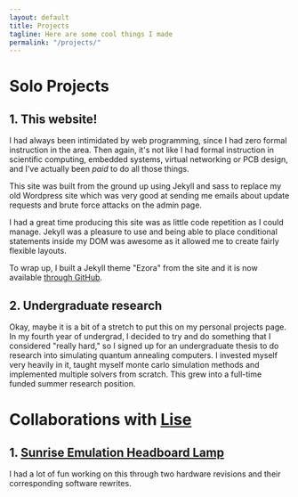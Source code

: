 ```yaml
---
layout: default
title: Projects
tagline: Here are some cool things I made
permalink: "/projects/"
---
```


# Solo Projects

## 1. This website!
I had always been intimidated by web programming, since I had zero formal
instruction in the area. Then again, it's not like I had formal instruction in
scientific computing, embedded systems, virtual networking or PCB design, and I've actually been *paid* to do all those things.

This site was built from the ground up using Jekyll and sass to replace my old Wordpress site which was very good at sending me emails about update requests and brute force attacks on the admin page.

I had a great time producing this site was as little code repetition as I could manage. Jekyll was a pleasure to use and being able to place conditional statements inside my DOM was awesome as it allowed me to create fairly flexible layouts.

To wrap up, I built a Jekyll theme "Ezora" from the site and it is now available [through GitHub](http://www.github.com/ezrasavard/ezora-jekyll-theme).

## 2. Undergraduate research
Okay, maybe it is a bit of a stretch to put this on my personal projects page.
In my fourth year of undergrad, I decided to try and do something that I
considered "really hard," so I signed up for an undergraduate thesis to do
research into simulating quantum annealing computers. I invested myself very
heavily in it, taught myself monte carlo simulation methods and implemented
multiple solvers from scratch. This grew into a full-time funded summer
research position.

# Collaborations with [Lise](http://www.lisesavard.com)

## 1. [Sunrise Emulation Headboard Lamp](http://www.lisesavard.com/wakeup/)
I had a lot of fun working on this through two hardware revisions and their
corresponding software rewrites.